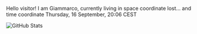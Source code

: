 Hello visitor! I am Giammarco, currently living in space coordinate lost... and time coordinate Thursday, 16 September, 20:06 CEST

![GitHub Stats](https://github-readme-stats.vercel.app/api?username=grcasanova)
